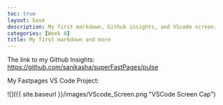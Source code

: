 ```yaml
---
toc: true
layout: base
description: My first markdown, Github insights, and VScode screen.
categories: [Week 0]
title: My first markdown and more
---
```


The link to my Github Insights: https://github.com/sanikasha/superFastPages/pulse

My Fastpages VS Code Project:

![]({{ site.baseurl }}/images/VScode_Screen.png "VSCode Screen Cap")
